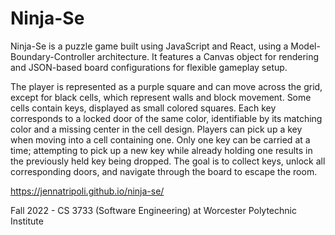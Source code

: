 # Ninja-Se

Ninja-Se is a puzzle game built using JavaScript and React, using a Model-Boundary-Controller architecture. It features a Canvas object for rendering and JSON-based board configurations for flexible gameplay setup.

The player is represented as a purple square and can move across the grid, except for black cells, which represent walls and block movement. Some cells contain keys, displayed as small colored squares. Each key corresponds to a locked door of the same color, identifiable by its matching color and a missing center in the cell design. Players can pick up a key when moving into a cell containing one. Only one key can be carried at a time; attempting to pick up a new key while already holding one results in the previously held key being dropped. The goal is to collect keys, unlock all corresponding doors, and navigate through the board to escape the room.

https://jennatripoli.github.io/ninja-se/

Fall 2022 - CS 3733 (Software Engineering) at Worcester Polytechnic Institute
